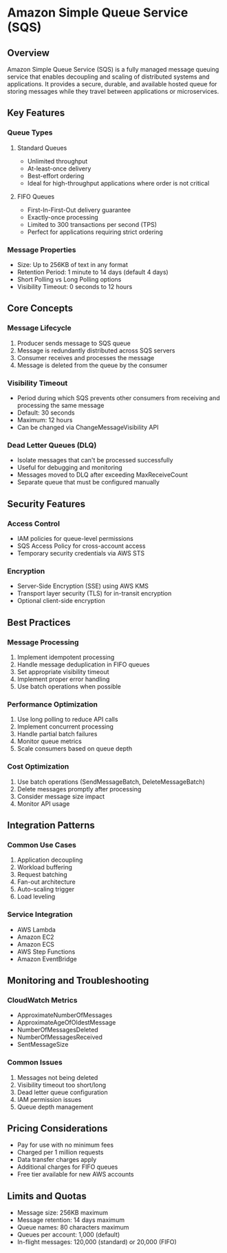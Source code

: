 # Amazon Simple Queue Service (SQS)

## Overview
Amazon Simple Queue Service (SQS) is a fully managed message queuing service that enables decoupling and scaling of distributed systems and applications. It provides a secure, durable, and available hosted queue for storing messages while they travel between applications or microservices.

## Key Features

### Queue Types
1. Standard Queues
   - Unlimited throughput
   - At-least-once delivery
   - Best-effort ordering
   - Ideal for high-throughput applications where order is not critical

2. FIFO Queues
   - First-In-First-Out delivery guarantee
   - Exactly-once processing
   - Limited to 300 transactions per second (TPS)
   - Perfect for applications requiring strict ordering

### Message Properties
- Size: Up to 256KB of text in any format
- Retention Period: 1 minute to 14 days (default 4 days)
- Short Polling vs Long Polling options
- Visibility Timeout: 0 seconds to 12 hours

## Core Concepts

### Message Lifecycle
1. Producer sends message to SQS queue
2. Message is redundantly distributed across SQS servers
3. Consumer receives and processes the message
4. Message is deleted from the queue by the consumer

### Visibility Timeout
- Period during which SQS prevents other consumers from receiving and processing the same message
- Default: 30 seconds
- Maximum: 12 hours
- Can be changed via ChangeMessageVisibility API

### Dead Letter Queues (DLQ)
- Isolate messages that can't be processed successfully
- Useful for debugging and monitoring
- Messages moved to DLQ after exceeding MaxReceiveCount
- Separate queue that must be configured manually

## Security Features

### Access Control
- IAM policies for queue-level permissions
- SQS Access Policy for cross-account access
- Temporary security credentials via AWS STS

### Encryption
- Server-Side Encryption (SSE) using AWS KMS
- Transport layer security (TLS) for in-transit encryption
- Optional client-side encryption

## Best Practices

### Message Processing
1. Implement idempotent processing
2. Handle message deduplication in FIFO queues
3. Set appropriate visibility timeout
4. Implement proper error handling
5. Use batch operations when possible

### Performance Optimization
1. Use long polling to reduce API calls
2. Implement concurrent processing
3. Handle partial batch failures
4. Monitor queue metrics
5. Scale consumers based on queue depth

### Cost Optimization
1. Use batch operations (SendMessageBatch, DeleteMessageBatch)
2. Delete messages promptly after processing
3. Consider message size impact
4. Monitor API usage

## Integration Patterns

### Common Use Cases
1. Application decoupling
2. Workload buffering
3. Request batching
4. Fan-out architecture
5. Auto-scaling trigger
6. Load leveling

### Service Integration
- AWS Lambda
- Amazon EC2
- Amazon ECS
- AWS Step Functions
- Amazon EventBridge

## Monitoring and Troubleshooting

### CloudWatch Metrics
- ApproximateNumberOfMessages
- ApproximateAgeOfOldestMessage
- NumberOfMessagesDeleted
- NumberOfMessagesReceived
- SentMessageSize

### Common Issues
1. Messages not being deleted
2. Visibility timeout too short/long
3. Dead letter queue configuration
4. IAM permission issues
5. Queue depth management

## Pricing Considerations
- Pay for use with no minimum fees
- Charged per 1 million requests
- Data transfer charges apply
- Additional charges for FIFO queues
- Free tier available for new AWS accounts

## Limits and Quotas
- Message size: 256KB maximum
- Message retention: 14 days maximum
- Queue names: 80 characters maximum
- Queues per account: 1,000 (default)
- In-flight messages: 120,000 (standard) or 20,000 (FIFO)
